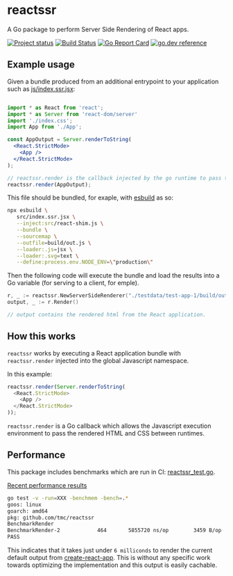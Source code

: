 # reactssr

A Go package to perform Server Side Rendering of React apps.

[![Project status](https://img.shields.io/github/release/tmc/reactssr.svg?style=flat-square)](https://github.com/tmc/reactssr/releases/latest)
[![Build Status](https://github.com/tmc/reactssr/workflows/test/badge.svg)](https://github.com/tmc/reactssr/actions?query=workflow%3Atest)
[![Go Report Card](https://goreportcard.com/badge/tmc/reactssr?cache=0)](https://goreportcard.com/report/tmc/reactssr)
[![go.dev reference](https://img.shields.io/badge/go.dev-reference-007d9c?logo=go&logoColor=white&style=flat-square)](https://pkg.go.dev/github.com/tmc/reactssr)

## Example usage

Given a bundle produced from an additional entrypoint to your application such as [js/index.ssr.jsx](./js/index.ssr.jsx):

```jsx

import * as React from 'react';
import * as Server from 'react-dom/server'
import './index.css';
import App from './App';

const AppOutput = Server.renderToString(
  <React.StrictMode>
    <App />
  </React.StrictMode>
);

// reactssr.render is the callback injected by the go runtime to pass the rendered application back.
reactssr.render(AppOutput);
```

This file should be bundled, for exaple, with [esbuild](https://esbuild.github.io/) as so:

```bash
npx esbuild \
   src/index.ssr.jsx \
   --inject:src/react-shim.js \
   --bundle \
   --sourcemap \
   --outfile=build/out.js \
   --loader:.js=jsx \
   --loader:.svg=text \
   --define:process.env.NODE_ENV=\"production\"
```

Then the following code will execute the bundle and load the results into a Go variable (for serving
to a client, for emple).

```go
r, _ := reactssr.NewServerSideRenderer("./testdata/test-app-1/build/out.js")
output, _ := r.Render()

// output contains the rendered html from the React application.
```

## How this works

`reactssr` works by executing a React application bundle with `reactssr.render` injected into the
global Javascript namespace.

In this example:

```js
reactssr.render(Server.renderToString(
  <React.StrictMode>
    <App />
  </React.StrictMode>
));
```

`reactssr.render` is a Go callback which allows the Javascript execution environment to pass
the rendered HTML and CSS between runtimes.


## Performance

This package includes benchmarks which are run in CI: [reactssr_test.go](./reactssr_test.go).

[Recent performance results](https://github.com/tmc/reactssr/runs/1828170002?check_suite_focus=true)

```sh
go test -v -run=XXX -benchmem -bench=.*
goos: linux
goarch: amd64
pkg: github.com/tmc/reactssr
BenchmarkRender
BenchmarkRender-2    	     464	   5855720 ns/op	    3459 B/op	      19 allocs/op
PASS
```

This indicates that it takes just under `6 milliconds` to render the current default output 
from [create-react-app](https://github.com/facebook/create-react-app). This is without any specific 
work towards optimizing the implementation and this output is easily cachable.
